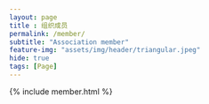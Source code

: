 ```yaml
--- 
layout: page
title : 组织成员
permalink: /member/
subtitle: "Association member"
feature-img: "assets/img/header/triangular.jpeg"
hide: true
tags: [Page]
---
```


{% include member.html %}
